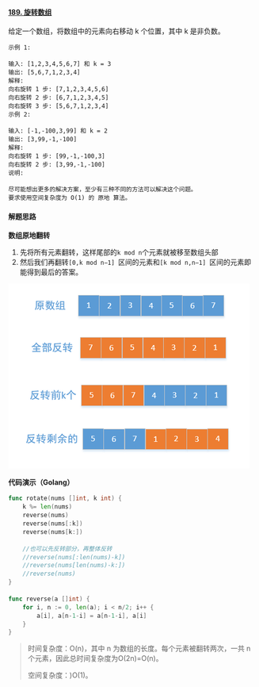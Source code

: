 #### [189. 旋转数组](https://leetcode-cn.com/problems/rotate-array/)

给定一个数组，将数组中的元素向右移动 k 个位置，其中 k 是非负数。

```
示例 1:

输入: [1,2,3,4,5,6,7] 和 k = 3
输出: [5,6,7,1,2,3,4]
解释:
向右旋转 1 步: [7,1,2,3,4,5,6]
向右旋转 2 步: [6,7,1,2,3,4,5]
向右旋转 3 步: [5,6,7,1,2,3,4]
示例 2:

输入: [-1,-100,3,99] 和 k = 2
输出: [3,99,-1,-100]
解释: 
向右旋转 1 步: [99,-1,-100,3]
向右旋转 2 步: [3,99,-1,-100]
说明:

尽可能想出更多的解决方案，至少有三种不同的方法可以解决这个问题。
要求使用空间复杂度为 O(1) 的 原地 算法。
```



#### 解题思路

**数组原地翻转**

1. 先将所有元素翻转，这样尾部的`k mod n`个元素就被移至数组头部
2. 然后我们再翻转`[0,k mod n−1] `区间的元素和`[k mod n,n−1] `区间的元素即能得到最后的答案。

![image.png](image/1610072480-yiAYFw-image.png)

**代码演示（Golang）**

```go
func rotate(nums []int, k int) {
    k %= len(nums)
    reverse(nums)	
    reverse(nums[:k])	
    reverse(nums[k:])
    
    //也可以先反转部分，再整体反转
    //reverse(nums[:len(nums)-k])
    //reverse(nums[len(nums)-k:])
    //reverse(nums)
}

func reverse(a []int) {
    for i, n := 0, len(a); i < n/2; i++ {
        a[i], a[n-1-i] = a[n-1-i], a[i]
    }
}
```

> 时间复杂度：O(n)，其中 n 为数组的长度。每个元素被翻转两次，一共 n 个元素，因此总时间复杂度为O(2n)=O(n)。
>
> 空间复杂度：)O(1)。
>